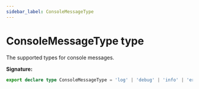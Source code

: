 ```yaml
---
sidebar_label: ConsoleMessageType
---
```

# ConsoleMessageType type

The supported types for console messages.

**Signature:**

```typescript
export declare type ConsoleMessageType = 'log' | 'debug' | 'info' | 'error' | 'warning' | 'dir' | 'dirxml' | 'table' | 'trace' | 'clear' | 'startGroup' | 'startGroupCollapsed' | 'endGroup' | 'assert' | 'profile' | 'profileEnd' | 'count' | 'timeEnd' | 'verbose';
```
